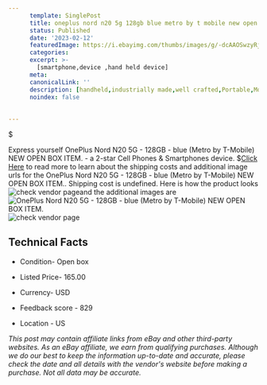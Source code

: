 ```yaml
---
      template: SinglePost
      title: oneplus nord n20 5g 128gb blue metro by t mobile new open box item 
      status: Published
      date: '2023-02-12'
      featuredImage: https://i.ebayimg.com/thumbs/images/g/-dcAAOSwzyRjtqcD/s-l225.jpg
      categories: 
      excerpt: >-
        [smartphone,device ,hand held device]
      meta:
      canonicalLink: ''
      description: [handheld,industrially made,well crafted,Portable,Mobile,Compact,Convenient,Lightweight,Maneuverable,Man-portable,Miniature,Carriable,Hand-held,Light,Holdable,Transportable,Mobile device,Pocket-sized,On-the-go,Wireless,Cordless,Compact size,Convenient size, smartphone,device ,hand held device]
      noindex: false
      
        
---
```

$

Express yourself OnePlus Nord N20 5G - 128GB - blue (Metro by T-Mobile) NEW OPEN BOX ITEM. - a 2-star Cell Phones & Smartphones device.
$[Click Here](https://www.ebay.com/itm/204236725384?hash=item2f8d751c88%3Ag%3A-dcAAOSwzyRjtqcD&mkevt=1&mkcid=1&mkrid=711-53200-19255-0&campid=%253CePNCampaignId%253E&customid=%253CreferenceId%253E&toolid=10049) to read more to learn about the shipping costs and additional image urls for the OnePlus Nord N20 5G - 128GB - blue (Metro by T-Mobile) NEW OPEN BOX ITEM.. Shipping cost is undefined. Here is how the product looks ![check vendor page](https://i.ebayimg.com/thumbs/images/g/-dcAAOSwzyRjtqcD/s-l225.jpg)and the additional images are![OnePlus Nord N20 5G - 128GB - blue (Metro by T-Mobile) NEW OPEN BOX ITEM.](https://i.ebayimg.com/images/g/-dcAAOSwzyRjtqcD/s-l1600.jpg)![check vendor page](https://origin-galleryplus.ebayimg.com/ws/web/204236725384_2_0_1/225x225.jpg,https://origin-galleryplus.ebayimg.com/ws/web/204236725384_3_0_1/225x225.jpg,https://origin-galleryplus.ebayimg.com/ws/web/204236725384_4_0_1/225x225.jpg,https://origin-galleryplus.ebayimg.com/ws/web/204236725384_5_0_1/225x225.jpg,https://origin-galleryplus.ebayimg.com/ws/web/204236725384_6_0_1/225x225.jpg,https://origin-galleryplus.ebayimg.com/ws/web/204236725384_7_0_1/225x225.jpg)



 ## Technical Facts 



     
      

 - Condition- Open box 


      

 - Listed Price- 165.00 


      

 - Currency- USD 


      

 - Feedback score - 829 


      

 - Location - US 


      
      

 *_This post may contain affiliate links from eBay and other third-party websites. As an eBay affiliate, we earn from qualifying purchases. Although we do our best to keep the information up-to-date and accurate, please check the date and all details with the vendor's website before making a purchase. Not all data may be accurate._*






